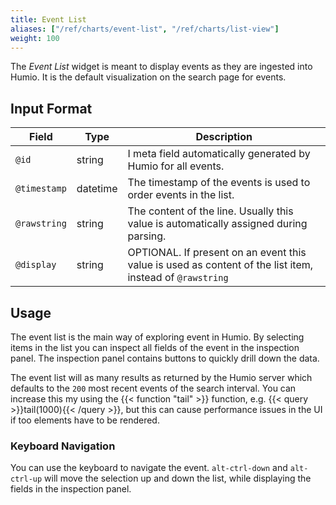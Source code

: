 ```yaml
---
title: Event List
aliases: ["/ref/charts/event-list", "/ref/charts/list-view"]
weight: 100
---
```


The _Event List_ widget is meant to display events as they are ingested into Humio. It
is the default visualization on the search page for events.

## Input Format

| Field         | Type     | Description                                                                                                     |
|---------------|----------|-----------------------------------------------------------------------------------------------------------------|
| `@id`         | string   | I meta field automatically generated by Humio for all events.                                                   |
| `@timestamp`  | datetime | The timestamp of the events is used to order events in the list.                                                |
| `@rawstring`  | string   | The content of the line. Usually this value is automatically assigned during parsing.                           |
| `@display`    | string   | OPTIONAL. If present on an event this value is used as content of the list item, instead of `@rawstring`        |

## Usage

The event list is the main way of exploring event in Humio. By selecting items in
the list you can inspect all fields of the event in the inspection panel.
The inspection panel contains buttons to quickly drill down the data.

The event list will as many results as returned by the Humio server which defaults
to the `200` most recent events of the search interval. You can increase this
my using the {{< function "tail" >}} function, e.g. {{< query >}}tail(1000){{< /query >}},
but this can cause performance issues in the UI if too elements have to be rendered.  

### Keyboard Navigation

You can use the keyboard to navigate the event. `alt-ctrl-down` and `alt-ctrl-up`
will move the selection up and down the list, while displaying the fields in the
inspection panel.
